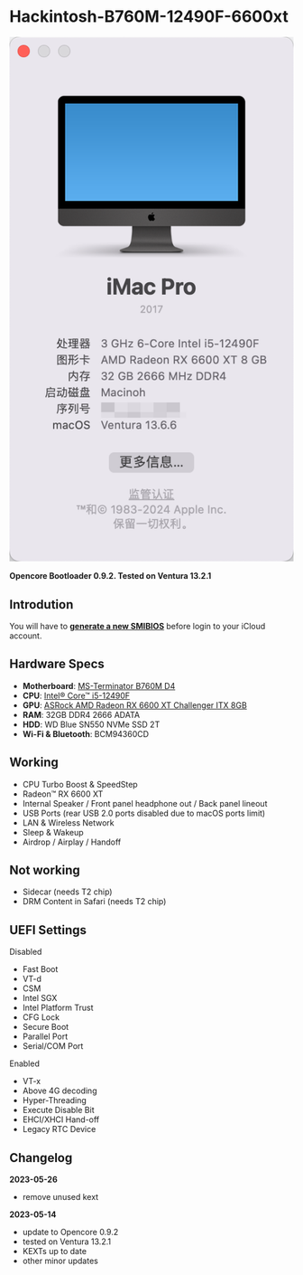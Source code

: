 # Hackintosh-B760M-12490F-6600xt

![about](https://raw.githubusercontent.com/xiecang/Hackintosh-B760M-12490F-6600xt/master/images/about.png)

**Opencore Bootloader 0.9.2. Tested on Ventura 13.2.1**

## Introdution

You will have to [**generate a new SMIBIOS**](https://github.com/corpnewt/GenSMBIOS) before login to your iCloud account.

## Hardware Specs

- **Motherboard**: [MS-Terminator B760M D4](https://www.maxsun.com.cn/2023/0302/5916.html)
- **CPU**: [Intel® Core™ i5-12490F](https://www.intel.com/content/www/us/en/products/sku/134588/intel-core-i512490f-processor-20m-cache-up-to-4-60-ghz/specifications.html)
- **GPU**: [ASRock AMD Radeon RX 6600 XT Challenger ITX 8GB](https://www.asrock.com/Graphics-Card/AMD/Radeon%20RX%206600%20XT%20Challenger%20ITX%208GB/)
- **RAM**: 32GB DDR4 2666 ADATA
- **HDD**: WD Blue SN550 NVMe SSD 2T
- **Wi-Fi & Bluetooth**: BCM94360CD

## Working

- CPU Turbo Boost & SpeedStep
- Radeon™ RX 6600 XT
- Internal Speaker / Front panel headphone out / Back panel lineout
- USB Ports (rear USB 2.0 ports disabled due to macOS ports limit)
- LAN & Wireless Network
- Sleep & Wakeup
- Airdrop / Airplay / Handoff

## Not working

- Sidecar (needs T2 chip)
- DRM Content in Safari (needs T2 chip)

## UEFI Settings

Disabled

- Fast Boot
- VT-d
- CSM
- Intel SGX
- Intel Platform Trust
- CFG Lock
- Secure Boot
- Parallel Port
- Serial/COM Port

Enabled

- VT-x
- Above 4G decoding
- Hyper-Threading
- Execute Disable Bit
- EHCI/XHCI Hand-off
- Legacy RTC Device

## Changelog

**2023-05-26**

- remove unused kext

**2023-05-14**

- update to Opencore 0.9.2
- tested on Ventura 13.2.1
- KEXTs up to date
- other minor updates
